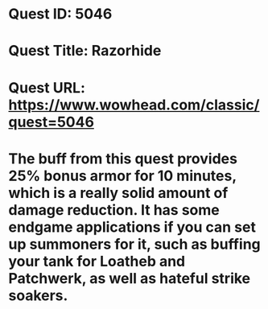 # Quest ID: 5046
# Quest Title: Razorhide
# Quest URL: https://www.wowhead.com/classic/quest=5046
# The buff from this quest provides 25% bonus armor for 10 minutes, which is a really solid amount of damage reduction. It has some endgame applications if you can set up summoners for it, such as buffing your tank for Loatheb and Patchwerk, as well as hateful strike soakers.